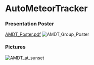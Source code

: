 # AutoMeteorTracker

### Presentation Poster
[AMDT_Poster.pdf](https://github.com/user-attachments/files/16999669/ECE492_AMDT2_Poster_V02.pdf)
![AMDT_Group_Poster](https://github.com/user-attachments/assets/06198668-9c31-4774-b4a9-852616c7491c)

### Pictures
![AMDT_at_sunset](https://github.com/user-attachments/assets/4dd2e3f0-0cae-4530-b88f-211c87695eb4)
